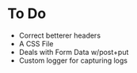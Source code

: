 # To Do
  * Correct betterer headers
  * A CSS File
  * Deals with Form Data w/post+put
  * Custom logger for capturing logs
